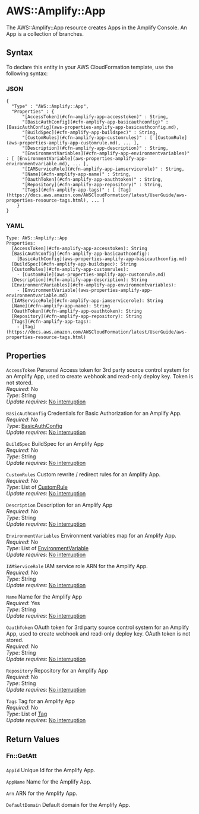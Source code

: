 # AWS::Amplify::App<a name="aws-resource-amplify-app"></a>

 The AWS::Amplify::App resource creates Apps in the Amplify Console\. An App is a collection of branches\. 

## Syntax<a name="aws-resource-amplify-app-syntax"></a>

To declare this entity in your AWS CloudFormation template, use the following syntax:

### JSON<a name="aws-resource-amplify-app-syntax.json"></a>

```
{
  "Type" : "AWS::Amplify::App",
  "Properties" : {
      "[AccessToken](#cfn-amplify-app-accesstoken)" : String,
      "[BasicAuthConfig](#cfn-amplify-app-basicauthconfig)" : [BasicAuthConfig](aws-properties-amplify-app-basicauthconfig.md),
      "[BuildSpec](#cfn-amplify-app-buildspec)" : String,
      "[CustomRules](#cfn-amplify-app-customrules)" : [ [CustomRule](aws-properties-amplify-app-customrule.md), ... ],
      "[Description](#cfn-amplify-app-description)" : String,
      "[EnvironmentVariables](#cfn-amplify-app-environmentvariables)" : [ [EnvironmentVariable](aws-properties-amplify-app-environmentvariable.md), ... ],
      "[IAMServiceRole](#cfn-amplify-app-iamservicerole)" : String,
      "[Name](#cfn-amplify-app-name)" : String,
      "[OauthToken](#cfn-amplify-app-oauthtoken)" : String,
      "[Repository](#cfn-amplify-app-repository)" : String,
      "[Tags](#cfn-amplify-app-tags)" : [ [Tag](https://docs.aws.amazon.com/AWSCloudFormation/latest/UserGuide/aws-properties-resource-tags.html), ... ]
    }
}
```

### YAML<a name="aws-resource-amplify-app-syntax.yaml"></a>

```
Type: AWS::Amplify::App
Properties: 
  [AccessToken](#cfn-amplify-app-accesstoken): String
  [BasicAuthConfig](#cfn-amplify-app-basicauthconfig): 
    [BasicAuthConfig](aws-properties-amplify-app-basicauthconfig.md)
  [BuildSpec](#cfn-amplify-app-buildspec): String
  [CustomRules](#cfn-amplify-app-customrules): 
    - [CustomRule](aws-properties-amplify-app-customrule.md)
  [Description](#cfn-amplify-app-description): String
  [EnvironmentVariables](#cfn-amplify-app-environmentvariables): 
    - [EnvironmentVariable](aws-properties-amplify-app-environmentvariable.md)
  [IAMServiceRole](#cfn-amplify-app-iamservicerole): String
  [Name](#cfn-amplify-app-name): String
  [OauthToken](#cfn-amplify-app-oauthtoken): String
  [Repository](#cfn-amplify-app-repository): String
  [Tags](#cfn-amplify-app-tags): 
    - [Tag](https://docs.aws.amazon.com/AWSCloudFormation/latest/UserGuide/aws-properties-resource-tags.html)
```

## Properties<a name="aws-resource-amplify-app-properties"></a>

`AccessToken`  <a name="cfn-amplify-app-accesstoken"></a>
 Personal Access token for 3rd party source control system for an Amplify App, used to create webhook and read\-only deploy key\. Token is not stored\.   
*Required*: No  
*Type*: String  
*Update requires*: [No interruption](https://docs.aws.amazon.com/AWSCloudFormation/latest/UserGuide/using-cfn-updating-stacks-update-behaviors.html#update-no-interrupt)

`BasicAuthConfig`  <a name="cfn-amplify-app-basicauthconfig"></a>
 Credentials for Basic Authorization for an Amplify App\.   
*Required*: No  
*Type*: [BasicAuthConfig](aws-properties-amplify-app-basicauthconfig.md)  
*Update requires*: [No interruption](https://docs.aws.amazon.com/AWSCloudFormation/latest/UserGuide/using-cfn-updating-stacks-update-behaviors.html#update-no-interrupt)

`BuildSpec`  <a name="cfn-amplify-app-buildspec"></a>
 BuildSpec for an Amplify App   
*Required*: No  
*Type*: String  
*Update requires*: [No interruption](https://docs.aws.amazon.com/AWSCloudFormation/latest/UserGuide/using-cfn-updating-stacks-update-behaviors.html#update-no-interrupt)

`CustomRules`  <a name="cfn-amplify-app-customrules"></a>
 Custom rewrite / redirect rules for an Amplify App\.   
*Required*: No  
*Type*: List of [CustomRule](aws-properties-amplify-app-customrule.md)  
*Update requires*: [No interruption](https://docs.aws.amazon.com/AWSCloudFormation/latest/UserGuide/using-cfn-updating-stacks-update-behaviors.html#update-no-interrupt)

`Description`  <a name="cfn-amplify-app-description"></a>
 Description for an Amplify App   
*Required*: No  
*Type*: String  
*Update requires*: [No interruption](https://docs.aws.amazon.com/AWSCloudFormation/latest/UserGuide/using-cfn-updating-stacks-update-behaviors.html#update-no-interrupt)

`EnvironmentVariables`  <a name="cfn-amplify-app-environmentvariables"></a>
 Environment variables map for an Amplify App\.   
*Required*: No  
*Type*: List of [EnvironmentVariable](aws-properties-amplify-app-environmentvariable.md)  
*Update requires*: [No interruption](https://docs.aws.amazon.com/AWSCloudFormation/latest/UserGuide/using-cfn-updating-stacks-update-behaviors.html#update-no-interrupt)

`IAMServiceRole`  <a name="cfn-amplify-app-iamservicerole"></a>
 IAM service role ARN for the Amplify App\.   
*Required*: No  
*Type*: String  
*Update requires*: [No interruption](https://docs.aws.amazon.com/AWSCloudFormation/latest/UserGuide/using-cfn-updating-stacks-update-behaviors.html#update-no-interrupt)

`Name`  <a name="cfn-amplify-app-name"></a>
 Name for the Amplify App   
*Required*: Yes  
*Type*: String  
*Update requires*: [No interruption](https://docs.aws.amazon.com/AWSCloudFormation/latest/UserGuide/using-cfn-updating-stacks-update-behaviors.html#update-no-interrupt)

`OauthToken`  <a name="cfn-amplify-app-oauthtoken"></a>
 OAuth token for 3rd party source control system for an Amplify App, used to create webhook and read\-only deploy key\. OAuth token is not stored\.   
*Required*: No  
*Type*: String  
*Update requires*: [No interruption](https://docs.aws.amazon.com/AWSCloudFormation/latest/UserGuide/using-cfn-updating-stacks-update-behaviors.html#update-no-interrupt)

`Repository`  <a name="cfn-amplify-app-repository"></a>
 Repository for an Amplify App   
*Required*: No  
*Type*: String  
*Update requires*: [No interruption](https://docs.aws.amazon.com/AWSCloudFormation/latest/UserGuide/using-cfn-updating-stacks-update-behaviors.html#update-no-interrupt)

`Tags`  <a name="cfn-amplify-app-tags"></a>
 Tag for an Amplify App   
*Required*: No  
*Type*: List of [Tag](https://docs.aws.amazon.com/AWSCloudFormation/latest/UserGuide/aws-properties-resource-tags.html)  
*Update requires*: [No interruption](https://docs.aws.amazon.com/AWSCloudFormation/latest/UserGuide/using-cfn-updating-stacks-update-behaviors.html#update-no-interrupt)

## Return Values<a name="aws-resource-amplify-app-return-values"></a>

### Fn::GetAtt<a name="aws-resource-amplify-app-return-values-fn--getatt"></a>

#### <a name="aws-resource-amplify-app-return-values-fn--getatt-fn--getatt"></a>

`AppId`  <a name="AppId-fn::getatt"></a>
Unique Id for the Amplify App\.

`AppName`  <a name="AppName-fn::getatt"></a>
Name for the Amplify App\.

`Arn`  <a name="Arn-fn::getatt"></a>
ARN for the Amplify App\.

`DefaultDomain`  <a name="DefaultDomain-fn::getatt"></a>
Default domain for the Amplify App\.